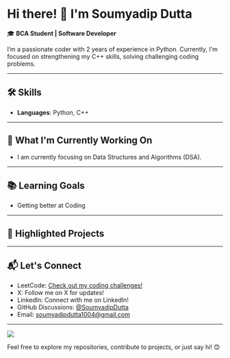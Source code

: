 # Hi there! 👋 I'm Soumyadip Dutta

🎓 **BCA Student | Software Developer**

I’m a passionate coder with 2 years of experience in Python. Currently, I'm focused on strengthening my C++ skills, solving challenging coding problems.

---

## 🛠️ **Skills**
- **Languages**: Python, C++

---

## 🚀 **What I'm Currently Working On**
- I am currently focusing on Data Structures and Algorithms (DSA).

---

## 📚 **Learning Goals**
- Getting better at Coding

---

## 📂 **Highlighted Projects**

---

## 📬 **Let's Connect**
- LeetCode: [Check out my coding challenges!](https://leetcode.com/u/Soumyadip1004/)
- X: Follow me on X for updates!
- LinkedIn: Connect with me on LinkedIn!
- GitHub Discussions: [@SoumyadipDutta](#)
- Email: [soumyadipdutta1004@gmail.com](#)

---
![](https://leetcard.jacoblin.cool/Soumyadip1004?ext=heatmap)

Feel free to explore my repositories, contribute to projects, or just say hi! 😊
